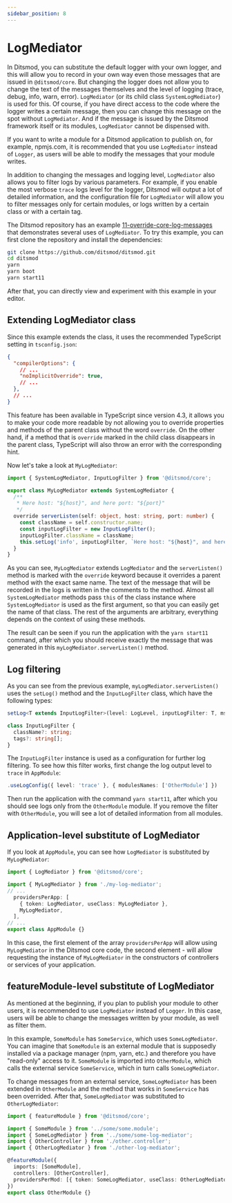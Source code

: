 ```yaml
---
sidebar_position: 8
---
```


# LogMediator

In Ditsmod, you can substitute the default logger with your own logger, and this will allow you to record in your own way even those messages that are issued in `@ditsmod/core`. But changing the logger does not allow you to change the text of the messages themselves and the level of logging (trace, debug, info, warn, error). `LogMediator` (or its child class `SystemLogMediator`) is used for this. Of course, if you have direct access to the code where the logger writes a certain message, then you can change this message on the spot without `LogMediator`. And if the message is issued by the Ditsmod framework itself or its modules, `LogMediator` cannot be dispensed with.

If you want to write a module for a Ditsmod application to publish on, for example, npmjs.com, it is recommended that you use `LogMediator` instead of `Logger`, as users will be able to modify the messages that your module writes.

In addition to changing the messages and logging level, `LogMediator` also allows you to filter logs by various parameters. For example, if you enable the most verbose `trace` logs level for the logger, Ditsmod will output a lot of detailed information, and the configuration file for `LogMediator` will allow you to filter messages only for certain modules, or logs written by a certain class or with a certain tag.

The Ditsmod repository has an example [11-override-core-log-messages][1] that demonstrates several uses of `LogMediator`. To try this example, you can first clone the repository and install the dependencies:

```bash
git clone https://github.com/ditsmod/ditsmod.git
cd ditsmod
yarn
yarn boot
yarn start11
```

After that, you can directly view and experiment with this example in your editor.

## Extending LogMediator class

Since this example extends the class, it uses the recommended TypeScript setting in `tsconfig.json`:

```json
{
  "compilerOptions": {
    // ...
    "noImplicitOverride": true,
    // ...
  },
  // ...
}
```

This feature has been available in TypeScript since version 4.3, it allows you to make your code more readable by not allowing you to override properties and methods of the parent class without the word `override`. On the other hand, if a method that is `override` marked in the child class disappears in the parent class, TypeScript will also throw an error with the corresponding hint.

Now let's take a look at `MyLogMediator`:

```ts
import { SystemLogMediator, InputLogFilter } from '@ditsmod/core';

export class MyLogMediator extends SystemLogMediator {
  /**
   * Here host: "${host}", and here port: "${port}"
   */
  override serverListen(self: object, host: string, port: number) {
    const className = self.constructor.name;
    const inputLogFilter = new InputLogFilter();
    inputLogFilter.className = className;
    this.setLog('info', inputLogFilter, `Here host: "${host}", and here port: "${port}"`);
  }
}
```

As you can see, `MyLogMediator` extends `LogMediator` and the `serverListen()` method is marked with the `override` keyword because it overrides a parent method with the exact same name. The text of the message that will be recorded in the logs is written in the comments to the method. Almost all `SystemLogMediator` methods pass `this` of the class instance where `SystemLogMediator` is used as the first argument, so that you can easily get the name of that class. The rest of the arguments are arbitrary, everything depends on the context of using these methods.

The result can be seen if you run the application with the `yarn start11` command, after which you should receive exactly the message that was generated in this `myLogMediator.serverListen()` method.

## Log filtering

As you can see from the previous example, `myLogMediator.serverListen()` uses the `setLog()` method and the `InputLogFilter` class, which have the following types:

```ts
setLog<T extends InputLogFilter>(level: LogLevel, inputLogFilter: T, msg: any): void;

class InputLogFilter {
  className?: string;
  tags?: string[];
}
```

The `InputLogFilter` instance is used as a configuration for further log filtering. To see how this filter works, first change the log output level to `trace` in `AppModule`:

```ts
.useLogConfig({ level: 'trace' }, { modulesNames: ['OtherModule'] })
```

Then run the application with the command `yarn start11`, after which you should see logs only from the `OtherModule` module. If you remove the filter with `OtherModule`, you will see a lot of detailed information from all modules.

## Application-level substitute of LogMediator

If you look at `AppModule`, you can see how `LogMediator` is substituted by `MyLogMediator`:

```ts
import { LogMediator } from '@ditsmod/core';

import { MyLogMediator } from './my-log-mediator';
// ...
  providersPerApp: [
    { token: LogMediator, useClass: MyLogMediator },
    MyLogMediator,
  ],
// ...
export class AppModule {}
```

In this case, the first element of the array `providersPerApp` will allow using `MyLogMediator` in the Ditsmod core code, the second element - will allow requesting the instance of `MyLogMediator` in the constructors of controllers or services of your application.

## featureModule-level substitute of LogMediator

As mentioned at the beginning, if you plan to publish your module to other users, it is recommended to use `LogMediator` instead of `Logger`. In this case, users will be able to change the messages written by your module, as well as filter them.

In this example, `SomeModule` has `SomeService`, which uses `SomeLogMediator`. You can imagine that `SomeModule` is an external module that is supposedly installed via a package manager (npm, yarn, etc.) and therefore you have "read-only" access to it. `SomeModule` is imported into `OtherModule`, which calls the external service `SomeService`, which in turn calls `SomeLogMediator`.

To change messages from an external service, `SomeLogMediator` has been extended in `OtherModule` and the method that works in `SomeService` has been overrided. After that, `SomeLogMediator` was substituted to `OtherLogMediator`:

```ts
import { featureModule } from '@ditsmod/core';

import { SomeModule } from '../some/some.module';
import { SomeLogMediator } from '../some/some-log-mediator';
import { OtherController } from './other.controller';
import { OtherLogMediator } from './other-log-mediator';

@featureModule({
  imports: [SomeModule],
  controllers: [OtherController],
  providersPerMod: [{ token: SomeLogMediator, useClass: OtherLogMediator }],
})
export class OtherModule {}
```




[1]: https://github.com/ditsmod/ditsmod/tree/main/examples/11-override-core-log-messages
